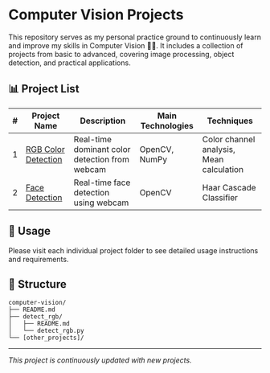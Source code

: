 # Computer Vision Projects

This repository serves as my personal practice ground to continuously learn and improve my skills in Computer Vision 💪🔥. It includes a collection of projects from basic to advanced, covering image processing, object detection, and practical applications.

## 📊 Project List

| # | Project Name | Description | Main Technologies | Techniques |
|---|--------------|-------------|-------------------|------------|
| 1 | [RGB Color Detection](./detect_rgb/) | Real-time dominant color detection from webcam | OpenCV, NumPy | Color channel analysis, Mean calculation |
| 2 | [Face Detection](./face_detection/) | Real-time face detection using webcam | OpenCV | Haar Cascade Classifier |

## 🚀 Usage

Please visit each individual project folder to see detailed usage instructions and requirements.

## 📝 Structure

```
computer-vision/
├── README.md
├── detect_rgb/
│   ├── README.md
│   └── detect_rgb.py
└── [other_projects]/
```

---
*This project is continuously updated with new projects.*
